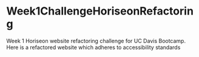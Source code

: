 # Week1ChallengeHoriseonRefactoring
Week 1 Horiseon website refactoring challenge for UC Davis Bootcamp. Here is a refactored website which adheres to accessibility standards
